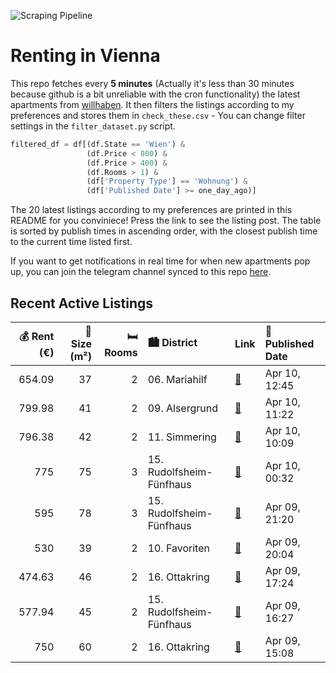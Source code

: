 ![Scraping Pipeline](https://github.com/AthomsG/renting-in-vienna/actions/workflows/run_pipeline.yml/badge.svg)


# Renting in Vienna

This repo fetches every **5 minutes** (Actually it's less than 30 minutes because github is a bit unreliable with the cron functionality) the latest apartments from [willhaben](https://www.willhaben.at/).
It then filters the listings according to my preferences and stores them in `check_these.csv` - You can change filter settings in the `filter_dataset.py` script.

```python
filtered_df = df[(df.State == 'Wien') & 
                 (df.Price < 800) &
                 (df.Price > 400) &
                 (df.Rooms > 1) &
                 (df['Property Type'] == 'Wohnung') &
                 (df['Published Date'] >= one_day_ago)]
```

The 20 latest listings according to my preferences are printed in this README for you conviniece! Press the link to see the listing post.
The table is sorted by publish times in ascending order, with the closest publish time to the current time listed first.

If you want to get notifications in real time for when new apartments pop up, you can join the telegram channel synced to this repo [here](https://t.me/+1HPAYOf5BSsyNTlk).

## Recent Active Listings

|   💰 Rent (€) |   📏 Size (m²) |   🛏️ Rooms | 🏙️ District              | Link                                                                                                                                                                                                                                 | 📅 Published Date   |
|-------------:|--------------:|-----------:|:-------------------------|:-------------------------------------------------------------------------------------------------------------------------------------------------------------------------------------------------------------------------------------|:-------------------|
|       654.09 |            37 |          2 | 06. Mariahilf            | [🔗](https://www.willhaben.at/iad/immobilien/d/mietwohnungen/wien/wien-1060-mariahilf/mitten-im-6.bezirk-unbefristete-kleinwohnung-n%C3%A4he-pilgramgasse-1109568843/)                                                                | Apr 10, 12:45      |
|       799.98 |            41 |          2 | 09. Alsergrund           | [🔗](https://www.willhaben.at/iad/immobilien/d/mietwohnungen/wien/wien-1090-alsergrund/studentenhit:-2-zimmer-wohnung-mit-kfz-stellplatz-und-perfekter-infrastruktur---n%C3%A4he-spittelau-/-nu%C3%9Fdorferstra%C3%9Fe-u6-988402127/) | Apr 10, 11:22      |
|       796.38 |            42 |          2 | 11. Simmering            | [🔗](https://www.willhaben.at/iad/immobilien/d/mietwohnungen/wien/wien-1110-simmering/vollm%C3%B6bliert-gegen-abl%C3%B6se%21%21-neubauwohnung-mit-kl.-west-garten-und-gro%C3%9Fer-terrasse-1271563901/)                               | Apr 10, 10:09      |
|       775    |            75 |          3 | 15. Rudolfsheim-Fünfhaus | [🔗](https://www.willhaben.at/iad/immobilien/d/mietwohnungen/wien/wien-1150-rudolfsheim-f%C3%BCnfhaus/1150-wien-fenzlgasse-n%C3%A4he-u-3-johnstra%C3%9Fe:-3-zimmer-altbauwohnung-ca.-75-m2-unbefristet-zu-vermieten-1025318157/)      | Apr 10, 00:32      |
|       595    |            78 |          3 | 15. Rudolfsheim-Fünfhaus | [🔗](https://www.willhaben.at/iad/immobilien/d/mietwohnungen/wien/wien-1150-rudolfsheim-f%C3%BCnfhaus/gemeindewohnung---direktvergabe-f%C3%BCr-3-zimmer-und-vormerkscheindatum-bis-30.11.2024-1215790850/)                            | Apr 09, 21:20      |
|       530    |            39 |          2 | 10. Favoriten            | [🔗](https://www.willhaben.at/iad/immobilien/d/mietwohnungen/wien/wien-1100-favoriten/singlewohnung-39-m2-nahe-altes-landgut-1177851985/)                                                                                             | Apr 09, 20:04      |
|       474.63 |            46 |          2 | 16. Ottakring            | [🔗](https://www.willhaben.at/iad/immobilien/d/mietwohnungen/wien/wien-1160-ottakring/helle-2-zimmer-gemeindewohnung-mit-balkon-in-absoluter-ruhelage---direktvergabe%21-1012930591/)                                                 | Apr 09, 17:24      |
|       577.94 |            45 |          2 | 15. Rudolfsheim-Fünfhaus | [🔗](https://www.willhaben.at/iad/immobilien/d/mietwohnungen/wien/wien-1150-rudolfsheim-f%C3%BCnfhaus/altbauwohnung-in-der-johnstrasse-n%C3%A4he-u-3-1063019568/)                                                                     | Apr 09, 16:27      |
|       750    |            60 |          2 | 16. Ottakring            | [🔗](https://www.willhaben.at/iad/immobilien/d/mietwohnungen/wien/wien-1160-ottakring/komplett-eingerichtete-2-zimmer-wohnung-1469097368/)                                                                                            | Apr 09, 15:08      |
